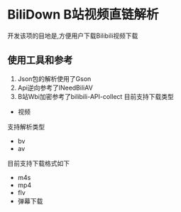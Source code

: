 # BiliDown B站视频直链解析
开发该项的目地是,方便用户下载Bilibili视频下载

## 使用工具和参考
1. Json包的解析使用了Gson
2. Api逆向参考了INeedBiliAV
3. B站Wbi加密参考了bilibili-API-collect
目前支持下载类型
 - 视频
   
支持解析类型
- bv
- av

目前支持下载格式如下
- m4s
- mp4
- flv
- 弹幕下载
